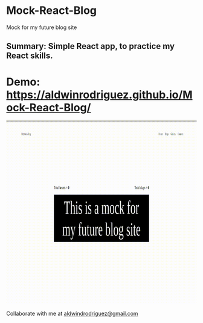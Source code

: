 # Mock-React-Blog
Mock for my future blog site

## Summary: Simple React app, to practice my React skills.

# Demo: https://aldwinrodriguez.github.io/Mock-React-Blog/
 
<img src="screenshots/mock.gif" alt="alt text" width="922" height="484">  



Collaborate with me at aldwindrodriguez@gmail.com
